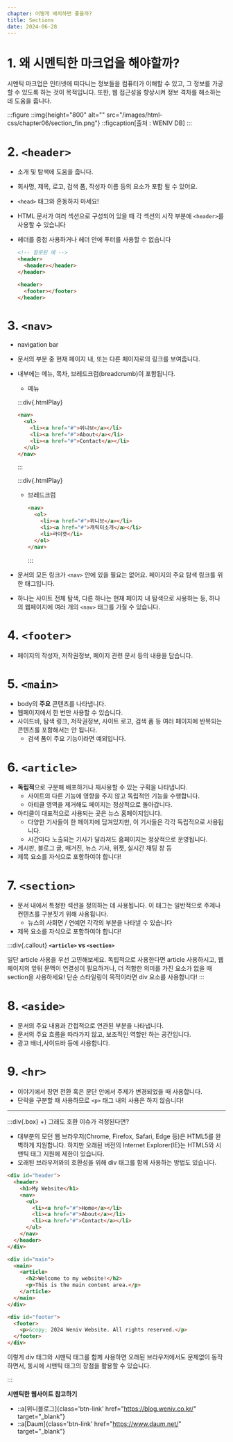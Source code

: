 ```yaml
---
chapter: 어떻게 배치하면 좋을까?
title: Sections
date: 2024-06-28
---
```


# 1. 왜 시멘틱한 마크업을 해야할까?

시멘틱 마크업은 인터넷에 떠다니는 정보들을 컴퓨터가 이해할 수 있고, 그 정보를 가공할 수 있도록 하는 것이 목적입니다. 또한, 웹 접근성을 향상시켜 정보 격차를 해소하는 데 도움을 줍니다.

:::figure
::img{height="800" alt="" src="/images/html-css/chapter06/section_fin.png"}
::figcaption[출처 : WENIV DB]
:::

# 2. `<header>`

- 소개 및 탐색에 도움을 줍니다.
- 회사명, 제목, 로고, 검색 폼, 작성자 이름 등의 요소가 포함 될 수 있어요.
- `<head>` 태그와 혼동하지 마세요!
- HTML 문서가 여러 섹션으로 구성되어 있을 때 각 섹션의 시작 부분에 `<header>`를 사용할 수 있습니다
- 헤더를 중첩 사용하거나 헤더 안에 푸터를 사용할 수 없습니다

  ```html
  <!-- 잘못된 예 -->
  <header>
    <header></header>
  </header>

  <header>
    <footer></footer>
  </header>
  ```

# 3. `<nav>`

- navigation bar
- 문서의 부분 중 현재 페이지 내, 또는 다른 페이지로의 링크를 보여줍니다.
- 내부에는 메뉴, 목차, 브레드크럼(breadcrumb)이 포함됩니다.

  - 메뉴

  :::div{.htmlPlay}

  ```html
  <nav>
    <ul>
      <li><a href="#">위니브</a></li>
      <li><a href="#">About</a></li>
      <li><a href="#">Contact</a></li>
    </ul>
  </nav>
  ```

  :::

  :::div{.htmlPlay}

  - 브레드크럼
    ```html
    <nav>
      <ol>
        <li><a href="#">위니브</a></li>
        <li><a href="#">캐릭터소개</a></li>
        <li>라이캣</li>
      </ol>
    </nav>
    ```
    :::

- 문서의 모든 링크가 `<nav>` 안에 있을 필요는 없어요. 페이지의 주요 탐색 링크를 위한 태그입니다.
- 하나는 사이트 전체 탐색, 다른 하나는 현재 페이지 내 탐색으로 사용하는 등, 하나의 웹페이지에 여러 개의 `<nav>` 태그를 가질 수 있습니다.

# 4. `<footer>`

- 페이지의 작성자, 저작권정보, 페이지 관련 문서 등의 내용을 담습니다.

# 5. `<main>`

- body의 **주요** 콘텐츠를 나타냅니다.
- 웹페이지에서 한 번만 사용할 수 있습니다.
- 사이드바, 탐색 링크, 저작권정보, 사이트 로고, 검색 폼 등 여러 페이지에 반복되는 콘텐츠를 포함해서는 안 됩니다.
  - 검색 폼이 주요 기능이라면 예외입니다.

# 6. `<article>`

- **독립적**으로 구분해 배포하거나 재사용할 수 있는 구획을 나타냅니다.
  - 사이트의 다른 기능에 영향을 주지 않고 독립적인 기능을 수행합니다.
  - 아티클 영역을 제거해도 페이지는 정상적으로 돌아갑니다.
- 아티클이 대표적으로 사용되는 곳은 뉴스 홈페이지입니다.
  - 다양한 기사들이 한 페이지에 담겨있지만, 이 기사들은 각각 독립적으로 사용됩니다.
  - 시간마다 노출되는 기사가 달라져도 홈페이지는 정상적으로 운영됩니다.
- 게시판, 블로그 글, 매거진, 뉴스 기사, 위젯, 실시간 채팅 창 등
- 제목 요소를 자식으로 포함하여야 합니다!

# 7. `<section>`

- 문서 내에서 특정한 섹션을 정의하는 데 사용됩니다. 이 태그는 일반적으로 주제나 컨텐츠를 구분짓기 위해 사용됩니다.
  - 뉴스의 사회면 / 연예면 각각의 부분을 나타낼 수 있습니다
- 제목 요소를 자식으로 포함하여야 합니다!

:::div{.callout}
**`<article>` vs `<section>`**

일단 article 사용을 우선 고민해보세요. 독립적으로 사용한다면 article 사용하시고,
웹페이지의 앞뒤 문맥이 연결성이 필요하거나, 더 적합한 의미를 가진 요소가 없을 때 section을 사용하세요!
단순 스타일링이 목적이라면 div 요소를 사용합니다!
:::

# 8. `<aside>`

- 문서의 주요 내용과 간접적으로 연관된 부분을 나타냅니다.
- 문서의 주요 흐름을 따라가지 않고, 보조적인 역할만 하는 공간입니다.
- 광고 배너,사이드바 등에 사용합니다.

# 9. `<hr>`

- 이야기에서 장면 전환 혹은 문단 안에서 주제가 변경되었을 때 사용합니다.
- 단락을 구분할 때 사용하므로 `<p>` 태그 내의 사용은 하지 않습니다!

---

:::div{.box}
+) 그래도 호환 이슈가 걱정된다면?

- 대부분의 모던 웹 브라우저(Chrome, Firefox, Safari, Edge 등)은 HTML5를 완벽하게 지원합니다.
  하지만 오래된 버전의 Internet Explorer(IE)는 HTML5와 시맨틱 태그 지원에 제한이 있습니다.
- 오래된 브라우저와의 호환성을 위해 div 태그를 함께 사용하는 방법도 있습니다.

```html
<div id="header">
  <header>
    <h1>My Website</h1>
    <nav>
      <ul>
        <li><a href="#">Home</a></li>
        <li><a href="#">About</a></li>
        <li><a href="#">Contact</a></li>
      </ul>
    </nav>
  </header>
</div>

<div id="main">
  <main>
    <article>
      <h2>Welcome to my website!</h2>
      <p>This is the main content area.</p>
    </article>
  </main>
</div>

<div id="footer">
  <footer>
    <p>&copy; 2024 Weniv Website. All rights reserved.</p>
  </footer>
</div>
```

이렇게 div 태그와 시맨틱 태그를 함께 사용하면 오래된 브라우저에서도 문제없이 동작하면서, 동시에 시맨틱 태그의 장점을 활용할 수 있습니다.

:::

**시멘틱한 웹사이트 참고하기**

- ::a[위니블로그]{class='btn-link' href="https://blog.weniv.co.kr/" target="\_blank"}
- ::a[Daum]{class='btn-link' href="https://www.daum.net/" target="\_blank"}
